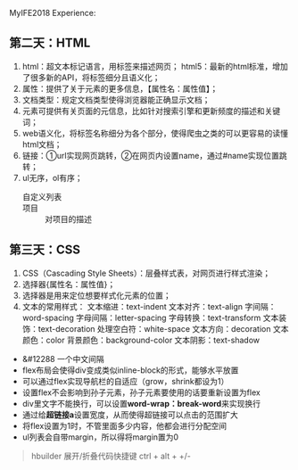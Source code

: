  MyIFE2018 Experience:
 ## 第二天：HTML
   1. html：超文本标记语言，用标签来描述网页；
     html5：最新的html标准，增加了很多新的API，将标签细分且语义化；
   2. 属性：提供了关于元素的更多信息，【属性名：属性值】；
   3. 文档类型：规定文档类型使得浏览器能正确显示文档；
   4. <meta> 元素可提供有关页面的元信息，比如针对搜索引擎和更新频度的描述和关键词；
   5. web语义化，将标签名称细分为各个部分，使得爬虫之类的可以更容易的读懂html文档；
   6. 链接<a href=""></a>：①url实现网页跳转，②在网页内设置name，通过#name实现位置跳转；
   7. ul无序，ol有序；
      <dl>自定义列表
       <dt>项目</dt>
       <dd>对项目的描述</dd>
      </dl>
    
## 第三天：CSS 
   1. CSS（Cascading Style Sheets）：层叠样式表，对网页进行样式渲染；
   2. 选择器{属性名：属性值}；
   3. 选择器是用来定位想要样式化元素的位置；
   4. 文本的常用样式：
       文本缩进：text-indent
       文本对齐：text-align
       字间隔：word-spacing
       字母间隔：letter-spacing
       字母转换：text-transform
       文本装饰：text-decoration
       处理空白符：white-space
       文本方向：decoration
       文本颜色：color
       背景颜色：background-color
       文本阴影：text-shadow
       
- &#12288 一个中文间隔
- flex布局会使得div变成类似inline-block的形式，能够水平放置
- 可以通过flex实现导航栏的自适应（grow，shrink都设为1）
- 设置flex不会影响到孙子元素，孙子元素要使用的话要重新设置为flex
- div里文字不能换行，可以设置**word-wrap：break-word**来实现换行
- 通过给**超链接a**设置宽度，从而使得超链接可以点击的范围扩大
- 将flex设置为1时，不管里面多少内容，他都会进行分配空间
- ul列表会自带margin，所以得将margin置为0

> hbuilder 展开/折叠代码快捷键 ctrl + alt + +/- 
